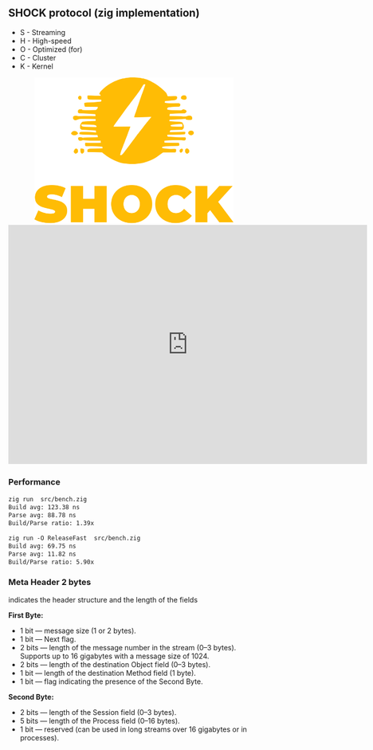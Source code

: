 

## SHOCK protocol (zig implementation)
 - S - Streaming 
 - H - High-speed 
 - O - Optimized (for) 
 - C - Cluster 
 - K - Kernel 


<div align="center">
  <img src="logo.svg" alt="SHOCK Protocol Logo" width="400"/>
</div>


<iframe width="720" height="480" src="https://www.youtube.com/embed/LhdJaWM2ykc" frameborder="0" allowfullscreen=""></iframe>


### Performance

```
zig run  src/bench.zig  
Build avg: 123.38 ns
Parse avg: 88.78 ns
Build/Parse ratio: 1.39x
```

```
zig run -O ReleaseFast  src/bench.zig 
Build avg: 69.75 ns
Parse avg: 11.82 ns
Build/Parse ratio: 5.90x
```

 ### Meta Header 2 bytes  
indicates the header structure and the length of the fields  

**First Byte:**  
- 1 bit — message size (1 or 2 bytes).  
- 1 bit — Next flag.  
- 2 bits — length of the message number in the stream (0–3 bytes). Supports up to 16 gigabytes with a message size of 1024.  
- 2 bits — length of the destination Object field (0–3 bytes).  
- 1 bit — length of the destination Method field (1 byte).  
- 1 bit — flag indicating the presence of the Second Byte.  

**Second Byte:**  
- 2 bits — length of the Session field (0–3 bytes).  
- 5 bits — length of the Process field (0–16 bytes).  
- 1 bit — reserved (can be used in long streams over 16 gigabytes or in processes).

